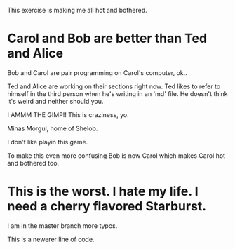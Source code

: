 
This exercise is making me all hot and bothered.


# Carol and Bob are better than Ted and Alice

Bob and Carol are pair programming on Carol's computer, ok..

Ted and Alice are working on their sections right now. Ted likes to refer to himself in the third person when he's writing in an 'md' file. He doesn't think it's weird and neither should you.

I AMMM THE GIMP!!
This is craziness, yo.


Minas Morgul, home of Shelob.

I don't like playin this game.

To make this even more confusing Bob is now Carol which makes Carol hot and bothered too.


This is the worst. I hate my life. I need a cherry flavored Starburst.
=======

I am in the master branch more typos.

This is a newerer line of code.
